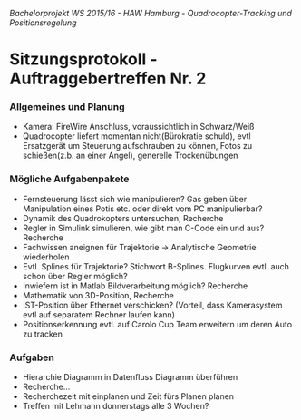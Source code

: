 *Bachelorprojekt WS 2015/16 - HAW Hamburg - Quadrocopter-Tracking und Positionsregelung*
# Sitzungsprotokoll - Auftraggebertreffen Nr. 2

### Allgemeines und Planung
- Kamera: FireWire Anschluss, voraussichtlich in Schwarz/Weiß
- Quadrocopter liefert momentan nicht(Bürokratie schuld), evtl Ersatzgerät um Steuerung aufschrauben zu können, Fotos zu schießen(z.b. an einer Angel), generelle Trockenübungen

### Mögliche Aufgabenpakete
- Fernsteuerung lässt sich wie manipulieren? Gas geben über Manipulation eines Potis etc. oder direkt vom PC manipulierbar?
- Dynamik des Quadrokopters untersuchen, Recherche
- Regler in Simulink simulieren, wie gibt man C-Code ein und aus? Recherche
- Fachwissen aneignen für Trajektorie -> Analytische Geometrie wiederholen
- Evtl. Splines für Trajektorie? Stichwort B-Splines. Flugkurven evtl. auch schon über Regler möglich?
- Inwiefern ist in Matlab Bildverarbeitung möglich? Recherche
- Mathematik von 3D-Position, Recherche
- IST-Position über Ethernet verschicken? (Vorteil, dass Kamerasystem evtl auf separatem Rechner laufen kann)
- Positionserkennung evtl. auf Carolo Cup Team erweitern um deren Auto zu tracken

### Aufgaben
- Hierarchie Diagramm in Datenfluss Diagramm überführen
- Recherche...
- Recherchezeit mit einplanen und Zeit fürs Planen planen
- Treffen mit Lehmann donnerstags alle 3 Wochen?